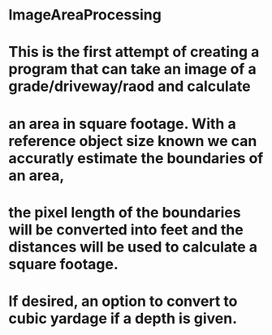 # ImageAreaProcessing

# This is the first attempt of creating a program that can take an image of a grade/driveway/raod and calculate
# an area in square footage. With a reference object size known we can accuratly estimate the boundaries of an area, 
# the pixel length of the boundaries will be converted into feet and the distances will be used to calculate a square footage.
# If desired, an option to convert to cubic yardage if a depth is given.
